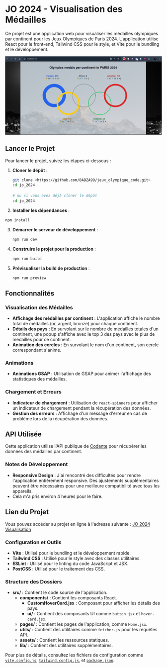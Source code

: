 # JO 2024 - Visualisation des Médailles

Ce projet est une application web pour visualiser les médailles olympiques par continent pour les Jeux Olympiques de Paris 2024. L'application utilise React pour le front-end, Tailwind CSS pour le style, et Vite pour le bundling et le développement.

![Visualisation des Médailles](./src/assets/demo.png)

## Lancer le Projet

Pour lancer le projet, suivez les étapes ci-dessous :

1. **Cloner le dépôt** :
   ```sh
   git clone <https://github.com/BADZA99/jeux_olympique_code.git>
   cd jo_2024

   # ou si vous avez déjà cloner le dépôt
   cd jo_2024
   ```
  2. **Installer les dépendances** :
   ```sh
   npm install
   ```

3. **Démarrer le serveur de développement** :
   ```sh
   npm run dev
   ```

4. **Construire le projet pour la production** :
   ```sh
   npm run build
   ```

5. **Prévisualiser la build de production** :
   ```sh
   npm run preview
   ```

## Fonctionnalités

### Visualisation des Médailles

- **Affichage des médailles par continent** : L'application affiche le nombre total de médailles (or, argent, bronze) pour chaque continent.
- **Détails des pays** : En survolant sur le nombre de médailles totales d'un continent, une popup s'affiche avec le top 3 des pays avec le plus de medailles pour ce continent.
- **Animation des cercles** : En survolant le nom d'un continent, son cercle correspondant s'anime.

### Animations

- **Animations GSAP** : Utilisation de GSAP pour animer l'affichage des statistiques des médailles.

### Chargement et Erreurs

- **Indicateur de chargement** : Utilisation de `react-spinners` pour afficher un indicateur de chargement pendant la récupération des données.
- **Gestion des erreurs** : Affichage d'un message d'erreur en cas de problème lors de la récupération des données.

## API Utilisée

Cette application utilise l'API publique de [Codante](https://apis.codante.io) pour récupérer les données des médailles par continent.

### Notes de Développement

- **Responsive Design** : J'ai rencontré des difficultés pour rendre l'application entièrement responsive. Des ajustements supplémentaires peuvent être nécessaires pour une meilleure compatibilité avec tous les appareils.
- Cela m'a pris environ 4 heures pour le faire.

## Lien du Projet

Vous pouvez accéder au projet en ligne à l'adresse suivante : [JO 2024 Visualisation](https://jo2024visualisation.netlify.app/)

### Configuration et Outils

- **Vite** : Utilisé pour le bundling et le développement rapide.
- **Tailwind CSS** : Utilisé pour le style avec des classes utilitaires.
- **ESLint** : Utilisé pour le linting du code JavaScript et JSX.
- **PostCSS** : Utilisé pour le traitement des CSS.

### Structure des Dossiers

- **src/** : Contient le code source de l'application.
  - **components/** : Contient les composants React.
    - **CustomHoverCard.jsx** : Composant pour afficher les détails des pays.
    - **ui/** : Contient des composants UI comme `button.jsx` et `hover-card.jsx`.
  - **pages/** : Contient les pages de l'application, comme `Home.jsx`.
  - **utils/** : Contient des utilitaires comme `fetcher.js` pour les requêtes API.
  - **assets/** : Contient les ressources statiques.
  - **lib/** : Contient des utilitaires supplémentaires.

Pour plus de détails, consultez les fichiers de configuration comme [`vite.config.js`](command:_github.copilot.openRelativePath?%5B%7B%22scheme%22%3A%22file%22%2C%22authority%22%3A%22%22%2C%22path%22%3A%22%2FC%3A%2FUsers%2FLENOVO%2FDesktop%2Fjo_2024%2Fvite.config.js%22%2C%22query%22%3A%22%22%2C%22fragment%22%3A%22%22%7D%5D "\jo_2024\vite.config.js"), [`tailwind.config.js`](command:_github.copilot.openRelativePath?%5B%7B%22scheme%22%3A%22file%22%2C%22authority%22%3A%22%22%2C%22path%22%3A%22%2FC%3A%2FUsers%2FLENOVO%2FDesktop%2Fjo_2024%2Ftailwind.config.js%22%2C%22query%22%3A%22%22%2C%22fragment%22%3A%22%22%7D%5D "\jo_2024\tailwind.config.js"), et [`package.json`](command:_github.copilot.openRelativePath?%5B%7B%22scheme%22%3A%22file%22%2C%22authority%22%3A%22%22%2C%22path%22%3A%22%2FC%3A%2FUsers%2FLENOVO%2FDesktop%2Fjo_2024%2Fpackage.json%22%2C%22query%22%3A%22%22%2C%22fragment%22%3A%22%22%7D%5D "\jo_2024\package.json").
   